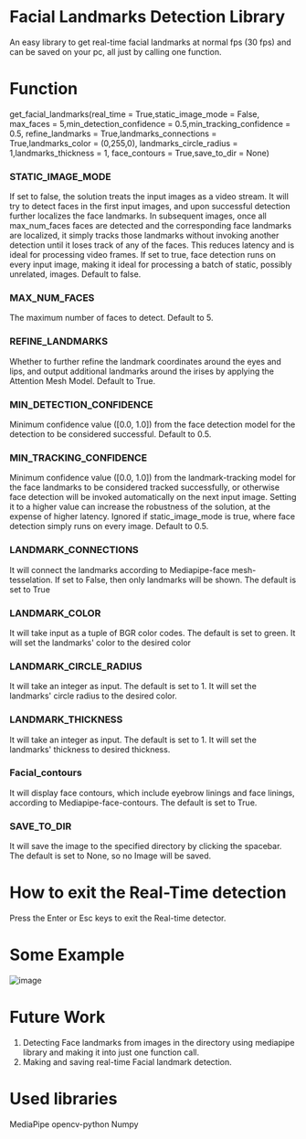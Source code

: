 # Facial Landmarks Detection Library 
 
An easy library to get real-time facial landmarks at normal fps (30 fps) and can be saved on your pc, all just by calling one function.
# Function 
get_facial_landmarks(real_time = True,static_image_mode = False,
                         max_faces = 5,min_detection_confidence = 0.5,min_tracking_confidence = 0.5,
                         refine_landmarks = True,landmarks_connections = True,landmarks_color = (0,255,0),
                         landmarks_circle_radius = 1,landmarks_thickness = 1,
                         face_contours = True,save_to_dir = None)

### STATIC_IMAGE_MODE
If set to false, the solution treats the input images as a video stream. It will try to detect faces in the first input images, and upon successful detection further localizes the face landmarks. In subsequent images, once all max_num_faces faces are detected and the corresponding face landmarks are localized, it simply tracks those landmarks without invoking another detection until it loses track of any of the faces. This reduces latency and is ideal for processing video frames. If set to true, face detection runs on every input image, making it ideal for processing a batch of static, possibly unrelated, images. Default to false.

### MAX_NUM_FACES
The maximum number of faces to detect. Default to 5.

### REFINE_LANDMARKS
Whether to further refine the landmark coordinates around the eyes and lips, and output additional landmarks around the irises by applying the Attention Mesh Model. Default to True.

### MIN_DETECTION_CONFIDENCE
Minimum confidence value ([0.0, 1.0]) from the face detection model for the detection to be considered successful. Default to 0.5.

### MIN_TRACKING_CONFIDENCE
Minimum confidence value ([0.0, 1.0]) from the landmark-tracking model for the face landmarks to be considered tracked successfully, or otherwise face detection will be invoked automatically on the next input image. Setting it to a higher value can increase the robustness of the solution, at the expense of higher latency. Ignored if static_image_mode is true, where face detection simply runs on every image. Default to 0.5.

### LANDMARK_CONNECTIONS 
It will connect the landmarks according to Mediapipe-face mesh-tesselation. If set to False, then only landmarks will be shown. 
The default is set to True

### LANDMARK_COLOR
It will take input as a tuple of BGR color codes. The default is set to green. It will set the landmarks' color to the desired color

### LANDMARK_CIRCLE_RADIUS
It will take an integer as input. The default is set to 1. It will set the landmarks' circle radius to the desired color.

### LANDMARK_THICKNESS
It will take an integer as input. The default is set to 1. It will set the landmarks' thickness to desired thickness.

### Facial_contours
It will display face contours, which include eyebrow linings and face linings, according to Mediapipe-face-contours. The default is set to True. 

### SAVE_TO_DIR 
It will save the image to the specified directory by clicking the spacebar. The default is set to None, so no Image will be saved.


# How to exit the Real-Time detection 
Press the Enter or Esc keys to exit the Real-time detector.

# Some Example

  ![image](https://github.com/Vayansh/Facial_landmarks/assets/92180055/47a45333-e75f-4498-ad4f-efcda26d5a8c)



# Future Work
1) Detecting Face landmarks from images in the directory using mediapipe library and making it into just one function call.
2) Making and saving real-time Facial landmark detection.

# Used libraries
MediaPipe 
opencv-python
Numpy

